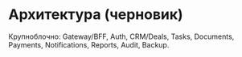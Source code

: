 # Архитектура (черновик)
Крупноблочно: Gateway/BFF, Auth, CRM/Deals, Tasks, Documents, Payments, Notifications, Reports, Audit, Backup.
